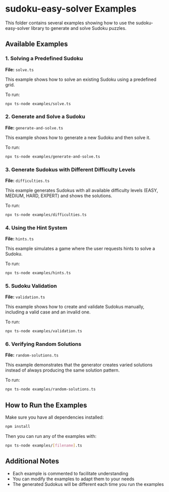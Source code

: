 # sudoku-easy-solver Examples

This folder contains several examples showing how to use the sudoku-easy-solver library to generate and solve Sudoku puzzles.

## Available Examples

### 1. Solving a Predefined Sudoku
**File:** `solve.ts`

This example shows how to solve an existing Sudoku using a predefined grid.

To run:
```bash
npx ts-node examples/solve.ts
```

### 2. Generate and Solve a Sudoku
**File:** `generate-and-solve.ts`

This example shows how to generate a new Sudoku and then solve it.

To run:
```bash
npx ts-node examples/generate-and-solve.ts
```

### 3. Generate Sudokus with Different Difficulty Levels
**File:** `difficulties.ts`

This example generates Sudokus with all available difficulty levels (EASY, MEDIUM, HARD, EXPERT) and shows the solutions.

To run:
```bash
npx ts-node examples/difficulties.ts
```

### 4. Using the Hint System
**File:** `hints.ts`

This example simulates a game where the user requests hints to solve a Sudoku.

To run:
```bash
npx ts-node examples/hints.ts
```

### 5. Sudoku Validation
**File:** `validation.ts`

This example shows how to create and validate Sudokus manually, including a valid case and an invalid one.

To run:
```bash
npx ts-node examples/validation.ts
```

### 6. Verifying Random Solutions
**File:** `random-solutions.ts`

This example demonstrates that the generator creates varied solutions instead of always producing the same solution pattern.

To run:
```bash
npx ts-node examples/random-solutions.ts
```

## How to Run the Examples

Make sure you have all dependencies installed:

```bash
npm install
```

Then you can run any of the examples with:

```bash
npx ts-node examples/[filename].ts
```

## Additional Notes

- Each example is commented to facilitate understanding
- You can modify the examples to adapt them to your needs
- The generated Sudokus will be different each time you run the examples 